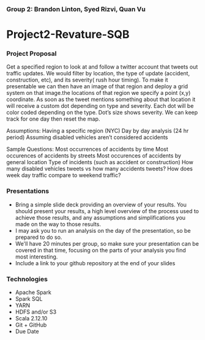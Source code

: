 ### Group 2: Brandon Linton, Syed Rizvi, Quan Vu

# Project2-Revature-SQB

### Project Proposal
Get a specified region to look at and follow a twitter account that tweets out traffic updates. We would filter by location, the type of update (accident, construction, etc), and its severity( rush hour timing). To make it presentable we can then have an image of that region and deploy a grid system on that image.the locations of that region we specify a point (x,y) coordinate. As soon as the tweet mentions something about that location it will receive a custom dot depending on type and severity. Each dot will be color coded depending on the type. Dot’s size shows severity. We can keep track for one day then reset the map.

Assumptions:
Having a specific region (NYC)
Day by day analysis (24 hr period)
Assuming disabled vehicles aren’t considered accidents

Sample Questions:
Most occurrences of accidents by time
Most occurences of accidents by streets
Most occurences of accidents by general location
Type of incidents (such as accident or construction)
How many disabled vehicles tweets vs how many accidents tweets?
How does week day traffic compare to weekend traffic?

### Presentations
- Bring a simple slide deck providing an overview of your results. You should present your results, a high level overview of the process used to achieve those results, and any assumptions and simplifications you made on the way to those results.
- I may ask you to run an analysis on the day of the presentation, so be prepared to do so.
- We'll have 20 minutes per group, so make sure your presentation can be covered in that time, focusing on the parts of your analysis you find most interesting.
- Include a link to your github repository at the end of your slides

### Technologies
- Apache Spark
- Spark SQL
- YARN
- HDFS and/or S3
- Scala 2.12.10
- Git + GitHub
- Due Date

